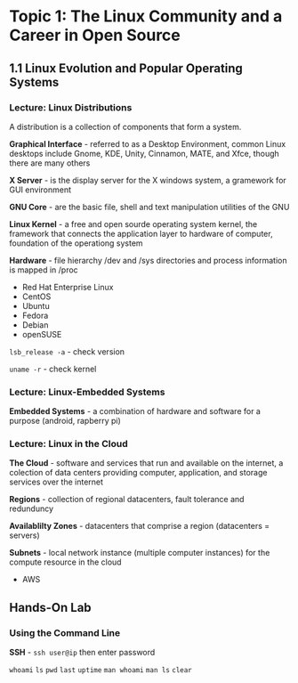 # Topic 1: The Linux Community and a Career in Open Source

## 1.1 Linux Evolution and Popular Operating Systems

### Lecture: Linux Distributions	

A distribution is a collection of components that form a system.

**Graphical Interface** - referred to as a Desktop Environment, common Linux desktops include Gnome, KDE, Unity, Cinnamon, MATE, and Xfce, though there are many others

**X Server** - is the display server for the X windows system, a gramework for GUI environment

**GNU Core** - are the basic file, shell and text manipulation utilities of the GNU

**Linux Kernel** - a free and open sourde operating system kernel, the framework that connects the application layer to hardware of computer, foundation of the operationg system

**Hardware** - file hierarchy /dev and /sys directories and process information is mapped in /proc

-	Red Hat Enterprise Linux
-	CentOS
-	Ubuntu
-	Fedora
-	Debian
-	openSUSE


`lsb_release -a` - check version

`uname -r` - check kernel

### Lecture: Linux-Embedded Systems

**Embedded Systems** - a combination of hardware and software for a purpose (android, rapberry pi)

### Lecture: Linux in the Cloud

**The Cloud** - software and services that run and available on the internet, a colection of data centers providing computer, application, and storage services over the internet

**Regions** - collection of regional datacenters, fault tolerance and redunduncy

**Availablilty Zones** - datacenters that comprise a region (datacenters = servers)

**Subnets** - local network instance (multiple computer instances) for the compute resource in the cloud

- AWS


## Hands-On Lab

### Using the Command Line

**SSH** - `ssh user@ip` then enter password

`whoami` `ls` `pwd` `last` `uptime` `man whoami` `man ls` `clear`